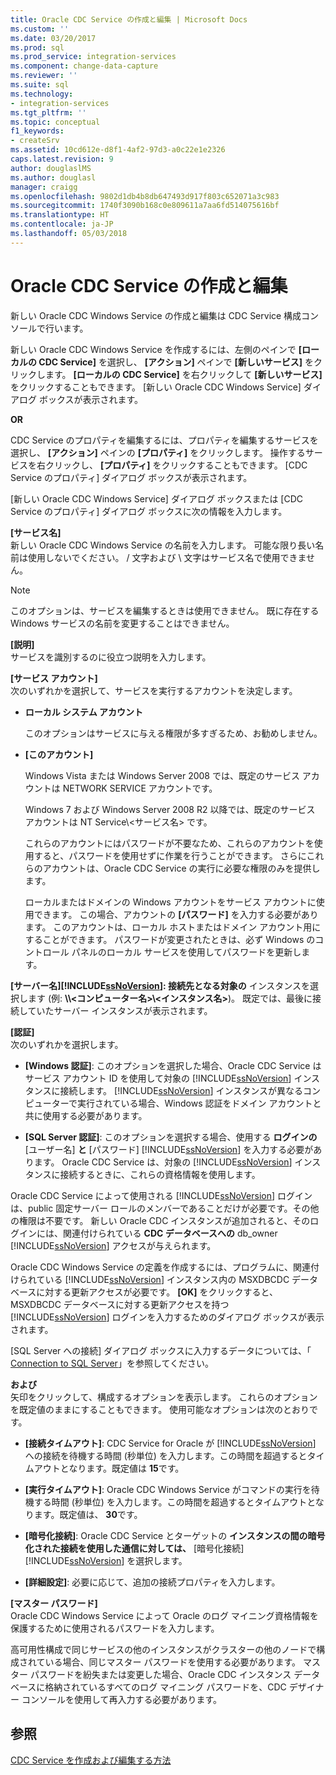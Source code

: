 ```yaml
---
title: Oracle CDC Service の作成と編集 | Microsoft Docs
ms.custom: ''
ms.date: 03/20/2017
ms.prod: sql
ms.prod_service: integration-services
ms.component: change-data-capture
ms.reviewer: ''
ms.suite: sql
ms.technology:
- integration-services
ms.tgt_pltfrm: ''
ms.topic: conceptual
f1_keywords:
- createSrv
ms.assetid: 10cd612e-d8f1-4af2-97d3-a0c22e1e2326
caps.latest.revision: 9
author: douglaslMS
ms.author: douglasl
manager: craigg
ms.openlocfilehash: 9802d1db4b8db647493d917f803c652071a3c983
ms.sourcegitcommit: 1740f3090b168c0e809611a7aa6fd514075616bf
ms.translationtype: HT
ms.contentlocale: ja-JP
ms.lasthandoff: 05/03/2018
---
```

# <a name="create-and-edit-an-oracle-cdc-service"></a>Oracle CDC Service の作成と編集
  新しい Oracle CDC Windows Service の作成と編集は CDC Service 構成コンソールで行います。  
  
 新しい Oracle CDC Windows Service を作成するには、左側のペインで **[ローカルの CDC Service]** を選択し、 **[アクション]** ペインで **[新しいサービス]** をクリックします。 **[ローカルの CDC Service]** を右クリックして **[新しいサービス]** をクリックすることもできます。 [新しい Oracle CDC Windows Service] ダイアログ ボックスが表示されます。  
  
 **OR**  
  
 CDC Service のプロパティを編集するには、プロパティを編集するサービスを選択し、 **[アクション]** ペインの **[プロパティ]** をクリックします。 操作するサービスを右クリックし、 **[プロパティ]** をクリックすることもできます。 [CDC Service のプロパティ] ダイアログ ボックスが表示されます。  
  
 [新しい Oracle CDC Windows Service] ダイアログ ボックスまたは [CDC Service のプロパティ] ダイアログ ボックスに次の情報を入力します。  
  
**[サービス名]**  
 新しい Oracle CDC Windows Service の名前を入力します。 可能な限り長い名前は使用しないでください。 / 文字および \ 文字はサービス名で使用できません。  
  
> [!NOTE]  
> このオプションは、サービスを編集するときは使用できません。 既に存在する Windows サービスの名前を変更することはできません。  
  
 **[説明]**  
 サービスを識別するのに役立つ説明を入力します。  
  
 **[サービス アカウント]**  
 次のいずれかを選択して、サービスを実行するアカウントを決定します。  
  
-   **ローカル システム アカウント**  
  
     このオプションはサービスに与える権限が多すぎるため、お勧めしません。  
  
-   **[このアカウント]**  
  
     Windows Vista または Windows Server 2008 では、既定のサービス アカウントは NETWORK SERVICE アカウントです。  
  
     Windows 7 および Windows Server 2008 R2 以降では、既定のサービス アカウントは NT Service\\<サービス名> です。  
  
     これらのアカウントにはパスワードが不要なため、これらのアカウントを使用すると、パスワードを使用せずに作業を行うことができます。 さらにこれらのアカウントは、Oracle CDC Service の実行に必要な権限のみを提供します。  
  
     ローカルまたはドメインの Windows アカウントをサービス アカウントに使用できます。 この場合、アカウントの **[パスワード]** を入力する必要があります。 このアカウントは、ローカル ホストまたはドメイン アカウント用にすることができます。 パスワードが変更されたときは、必ず Windows のコントロール パネルのローカル サービスを使用してパスワードを更新します。  
  
 **[サーバー名][!INCLUDE[ssNoVersion](../../includes/ssnoversion-md.md)]: 接続先となる対象の**  インスタンスを選択します (例: **\\\\<コンピューター名>\\<インスタンス名>**)。 既定では、最後に接続していたサーバー インスタンスが表示されます。  
  
 **[認証]**  
 次のいずれかを選択します。  
  
-   **[Windows 認証]**: このオプションを選択した場合、Oracle CDC Service はサービス アカウント ID を使用して対象の [!INCLUDE[ssNoVersion](../../includes/ssnoversion-md.md)] インスタンスに接続します。 [!INCLUDE[ssNoVersion](../../includes/ssnoversion-md.md)] インスタンスが異なるコンピューターで実行されている場合、Windows 認証をドメイン アカウントと共に使用する必要があります。  
  
-   **[SQL Server 認証]**: このオプションを選択する場合、使用する **ログインの** [ユーザー名] **と** [パスワード] [!INCLUDE[ssNoVersion](../../includes/ssnoversion-md.md)] を入力する必要があります。 Oracle CDC Service は、対象の [!INCLUDE[ssNoVersion](../../includes/ssnoversion-md.md)] インスタンスに接続するときに、これらの資格情報を使用します。  
  
 Oracle CDC Service によって使用される [!INCLUDE[ssNoVersion](../../includes/ssnoversion-md.md)] ログインは、public 固定サーバー ロールのメンバーであることだけが必要です。その他の権限は不要です。 新しい Oracle CDC インスタンスが追加されると、そのログインには、関連付けられている **CDC データベースへの** db_owner [!INCLUDE[ssNoVersion](../../includes/ssnoversion-md.md)] アクセスが与えられます。  
  
 Oracle CDC Windows Service の定義を作成するには、プログラムに、関連付けられている [!INCLUDE[ssNoVersion](../../includes/ssnoversion-md.md)] インスタンス内の MSXDBCDC データベースに対する更新アクセスが必要です。 **[OK]** をクリックすると、MSXDBCDC データベースに対する更新アクセスを持つ [!INCLUDE[ssNoVersion](../../includes/ssnoversion-md.md)] ログインを入力するためのダイアログ ボックスが表示されます。  
  
 [SQL Server への接続] ダイアログ ボックスに入力するデータについては、「 [Connection to SQL Server](../../integration-services/change-data-capture/connection-to-sql-server.md)」を参照してください。  
  
 **および**  
 矢印をクリックして、構成するオプションを表示します。 これらのオプションを既定値のままにすることもできます。 使用可能なオプションは次のとおりです。  
  
-   **[接続タイムアウト]**: CDC Service for Oracle が [!INCLUDE[ssNoVersion](../../includes/ssnoversion-md.md)] への接続を待機する時間 (秒単位) を入力します。この時間を超過するとタイムアウトとなります。既定値は **15**です。  
  
-   **[実行タイムアウト]**: Oracle CDC Windows Service がコマンドの実行を待機する時間 (秒単位) を入力します。この時間を超過するとタイムアウトとなります。既定値は、 **30**です。  
  
-   **[暗号化接続]**: Oracle CDC Service とターゲットの **インスタンスの間の暗号化された接続を使用した通信に対しては、** [暗号化接続] [!INCLUDE[ssNoVersion](../../includes/ssnoversion-md.md)] を選択します。  
  
-   **[詳細設定]**: 必要に応じて、追加の接続プロパティを入力します。  
  
 **[マスター パスワード]**  
 Oracle CDC Windows Service によって Oracle のログ マイニング資格情報を保護するために使用されるパスワードを入力します。  
  
 高可用性構成で同じサービスの他のインスタンスがクラスターの他のノードで構成されている場合、同じマスター パスワードを使用する必要があります。 マスター パスワードを紛失または変更した場合、Oracle CDC インスタンス データベースに格納されているすべてのログ マイニング パスワードを、CDC デザイナー コンソールを使用して再入力する必要があります。  
  
## <a name="see-also"></a>参照  
 [CDC Service を作成および編集する方法](../../integration-services/change-data-capture/how-to-create-and-edit-a-cdc-service.md)  
  
  
